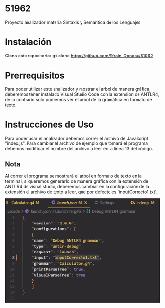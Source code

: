 # 51962
Proyecto analizador materia Sintaxis y Semántica de los Lenguajes

# Instalación
Clona este repositorio: git clone https://github.com/Efrain-Donoso/51962

# Prerrequisitos
Para poder utilizar este analizador y mostrar el arbol de manera gráfica, deberemos tener instalado Visual Studio Code con la extensión de ANTLR4, de lo contrario solo podremos ver el arbol de la gramática en formato de texto.

# Instrucciones de Uso
Para poder usar el analizador debemos correr el archivo de JavaScript "index.js". Para cambiar el archivo de ejemplo que tomará el programa debemos modificar el nombre del archivo a leer en la linea 13 del código.
## Nota
Al correr el programa se mostrará el arbol en formato de texto en la terminal, si queremos generarlo de manera gráfica con la extensión de ANTLR4 de visual studio, deberemos cambiar en la configuración de la extensión el archivo de texto a leer, que por defecto es 'inputCorrecto1.txt'.

![alt text](https://github.com/Efrain-Donoso/51962/blob/main/launch%20json.png)
